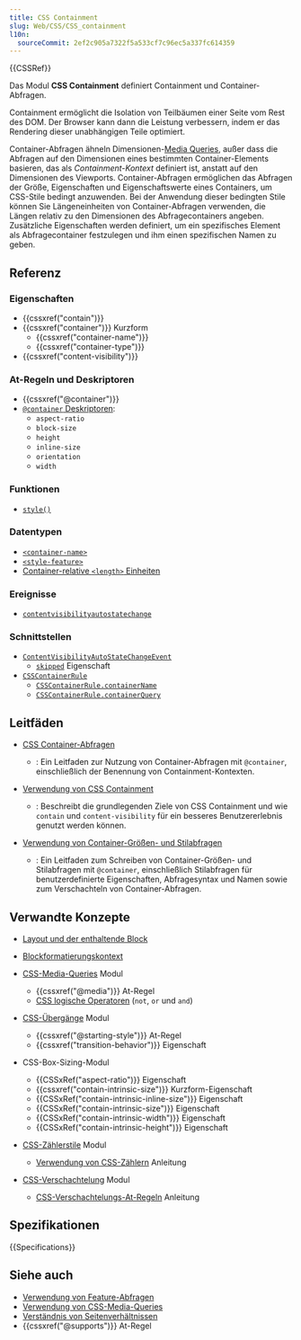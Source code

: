 ```yaml
---
title: CSS Containment
slug: Web/CSS/CSS_containment
l10n:
  sourceCommit: 2ef2c905a7322f5a533cf7c96ec5a337fc614359
---
```


{{CSSRef}}

Das Modul **CSS Containment** definiert Containment und Container-Abfragen.

Containment ermöglicht die Isolation von Teilbäumen einer Seite vom Rest des DOM. Der Browser kann dann die Leistung verbessern, indem er das Rendering dieser unabhängigen Teile optimiert.

Container-Abfragen ähneln Dimensionen-[Media Queries](/de/docs/Web/CSS/CSS_media_queries), außer dass die Abfragen auf den Dimensionen eines bestimmten Container-Elements basieren, das als _Containment-Kontext_ definiert ist, anstatt auf den Dimensionen des Viewports. Container-Abfragen ermöglichen das Abfragen der Größe, Eigenschaften und Eigenschaftswerte eines Containers, um CSS-Stile bedingt anzuwenden. Bei der Anwendung dieser bedingten Stile können Sie Längeneinheiten von Container-Abfragen verwenden, die Längen relativ zu den Dimensionen des Abfragecontainers angeben. Zusätzliche Eigenschaften werden definiert, um ein spezifisches Element als Abfragecontainer festzulegen und ihm einen spezifischen Namen zu geben.

## Referenz

### Eigenschaften

- {{cssxref("contain")}}
- {{cssxref("container")}} Kurzform
  - {{cssxref("container-name")}}
  - {{cssxref("container-type")}}
- {{cssxref("content-visibility")}}

### At-Regeln und Deskriptoren

- {{cssxref("@container")}}
- [`@container` Deskriptoren](/de/docs/Web/CSS/@container#descriptors):
  - `aspect-ratio`
  - `block-size`
  - `height`
  - `inline-size`
  - `orientation`
  - `width`

### Funktionen

- [`style()`](/de/docs/Web/CSS/@container#container_style_queries)

### Datentypen

- [`<container-name>`](/de/docs/Web/CSS/@container#values)
- [`<style-feature>`](/de/docs/Web/CSS/@container#container_style_queries)
- [Container-relative `<length>` Einheiten](/de/docs/Web/CSS/length#container_query_length_units)

### Ereignisse

- [`contentvisibilityautostatechange`](/de/docs/Web/API/Element/contentvisibilityautostatechange_event)

### Schnittstellen

- [`ContentVisibilityAutoStateChangeEvent`](/de/docs/Web/API/ContentVisibilityAutoStateChangeEvent)
  - [`skipped`](/de/docs/Web/API/ContentVisibilityAutoStateChangeEvent/skipped) Eigenschaft
- [`CSSContainerRule`](/de/docs/Web/API/CSSContainerRule)
  - [`CSSContainerRule.containerName`](/de/docs/Web/API/CSSContainerRule/containerName)
  - [`CSSContainerRule.containerQuery`](/de/docs/Web/API/CSSContainerRule/containerQuery)

## Leitfäden

- [CSS Container-Abfragen](/de/docs/Web/CSS/CSS_containment/Container_queries)

  - : Ein Leitfaden zur Nutzung von Container-Abfragen mit `@container`, einschließlich der Benennung von Containment-Kontexten.

- [Verwendung von CSS Containment](/de/docs/Web/CSS/CSS_containment/Using_CSS_containment)

  - : Beschreibt die grundlegenden Ziele von CSS Containment und wie `contain` und `content-visibility` für ein besseres Benutzererlebnis genutzt werden können.

- [Verwendung von Container-Größen- und Stilabfragen](/de/docs/Web/CSS/CSS_containment/Container_size_and_style_queries)

  - : Ein Leitfaden zum Schreiben von Container-Größen- und Stilabfragen mit `@container`, einschließlich Stilabfragen für benutzerdefinierte Eigenschaften, Abfragesyntax und Namen sowie zum Verschachteln von Container-Abfragen.

## Verwandte Konzepte

- [Layout und der enthaltende Block](/de/docs/Web/CSS/Containing_block)
- [Blockformatierungskontext](/de/docs/Web/CSS/CSS_display/Block_formatting_context)

- [CSS-Media-Queries](/de/docs/Web/CSS/CSS_media_queries) Modul

  - {{cssxref("@media")}} At-Regel
  - [CSS logische Operatoren](/de/docs/Web/CSS/@media#logical_operators) (`not`, `or` und `and`)

- [CSS-Übergänge](/de/docs/Web/CSS/CSS_transitions) Modul

  - {{cssxref("@starting-style")}} At-Regel
  - {{cssxref("transition-behavior")}} Eigenschaft

- CSS-Box-Sizing-Modul

  - {{CSSxRef("aspect-ratio")}} Eigenschaft
  - {{cssxref("contain-intrinsic-size")}} Kurzform-Eigenschaft
  - {{CSSxRef("contain-intrinsic-inline-size")}} Eigenschaft
  - {{CSSxRef("contain-intrinsic-size")}} Eigenschaft
  - {{CSSxRef("contain-intrinsic-width")}} Eigenschaft
  - {{CSSxRef("contain-intrinsic-height")}} Eigenschaft

- [CSS-Zählerstile](/de/docs/Web/CSS/CSS_counter_styles) Modul

  - [Verwendung von CSS-Zählern](/de/docs/Web/CSS/CSS_counter_styles/Using_CSS_counters) Anleitung

- [CSS-Verschachtelung](/de/docs/Web/CSS/CSS_nesting) Modul
  - [CSS-Verschachtelungs-At-Regeln](/de/docs/Web/CSS/CSS_nesting/Nesting_at-rules) Anleitung

## Spezifikationen

{{Specifications}}

## Siehe auch

- [Verwendung von Feature-Abfragen](/de/docs/Web/CSS/CSS_conditional_rules/Using_feature_queries)
- [Verwendung von CSS-Media-Queries](/de/docs/Web/CSS/CSS_media_queries/Using_media_queries)
- [Verständnis von Seitenverhältnissen](/de/docs/Web/CSS/CSS_box_sizing/Understanding_aspect-ratio)
- {{cssxref("@supports")}} At-Regel
